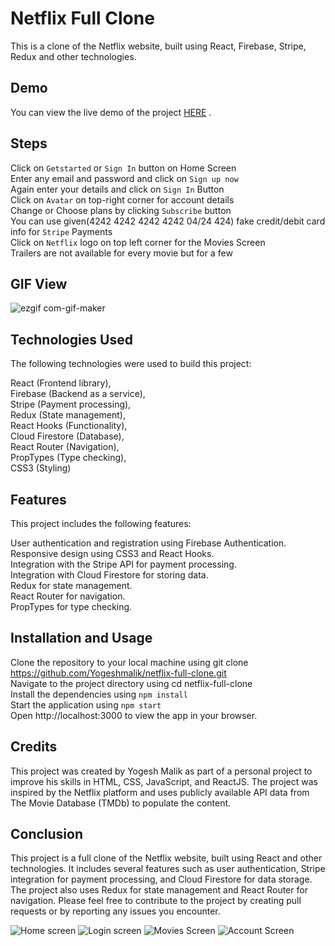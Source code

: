 # Netflix Full Clone

This is a clone of the Netflix website, built using React, Firebase, Stripe, Redux and other technologies.

## Demo

You can view the live demo of the project [HERE](https://netflix-full-clone-ysm.firebaseapp.com/) .

## Steps  

Click on `Getstarted` or `Sign In` button on Home Screen  
Enter any email and password and click on `Sign up now`  
Again enter your details and click on `Sign In` Button  
Click on `Avatar` on top-right corner for account details  
Change or Choose plans by clicking `Subscribe` button  
You can use given(4242 4242 4242 4242 04/24 424) fake credit/debit card info for `Stripe` Payments  
Click on `Netflix` logo on top left corner for the Movies Screen  
Trailers are not available for every movie but for a few  

## GIF View  
![ezgif com-gif-maker](https://user-images.githubusercontent.com/14905121/236620272-eddc2ee2-9bf5-4645-914a-ab77b420036a.gif)

## Technologies Used

The following technologies were used to build this project:

React (Frontend library),  
Firebase (Backend as a service),  
Stripe (Payment processing),  
Redux (State management),  
React Hooks (Functionality),  
Cloud Firestore (Database),  
React Router (Navigation),  
PropTypes (Type checking),  
CSS3 (Styling)

## Features

This project includes the following features:

User authentication and registration using Firebase Authentication.  
Responsive design using CSS3 and React Hooks.  
Integration with the Stripe API for payment processing.  
Integration with Cloud Firestore for storing data.  
Redux for state management.  
React Router for navigation.  
PropTypes for type checking.

## Installation and Usage

Clone the repository to your local machine using git clone https://github.com/Yogeshmalik/netflix-full-clone.git  
Navigate to the project directory using cd netflix-full-clone  
Install the dependencies using `npm install`  
Start the application using `npm start`  
Open http://localhost:3000 to view the app in your browser.  

## Credits

This project was created by Yogesh Malik as part of a personal project to improve his skills in HTML, CSS, JavaScript, and ReactJS. The project was inspired by the Netflix platform and uses publicly available API data from The Movie Database (TMDb) to populate the content.

## Conclusion

This project is a full clone of the Netflix website, built using React and other technologies. It includes several features such as user authentication, Stripe integration for payment processing, and Cloud Firestore for data storage. The project also uses Redux for state management and React Router for navigation. Please feel free to contribute to the project by creating pull requests or by reporting any issues you encounter.

![Home screen](https://user-images.githubusercontent.com/14905121/236525713-8500e4d9-2388-451b-a2c6-b410c2b7faa5.jpg)
![Login screen](https://user-images.githubusercontent.com/14905121/236525716-59fa96e2-415e-4c38-8cb3-54b4333751d2.jpg)
![Movies Screen](https://user-images.githubusercontent.com/14905121/236525717-e27ce092-ef92-414f-9f08-f0b95b42d04a.jpg)
![Account Screen](https://user-images.githubusercontent.com/14905121/236525704-a7c2da56-98e3-40cf-ab2d-45b5413c30f2.jpg)
